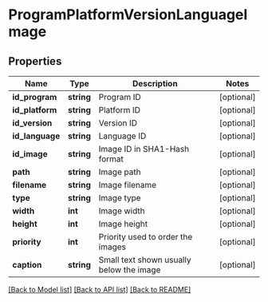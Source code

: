 # ProgramPlatformVersionLanguageImage

## Properties
Name | Type | Description | Notes
------------ | ------------- | ------------- | -------------
**id_program** | **string** | Program ID | [optional] 
**id_platform** | **string** | Platform ID | [optional] 
**id_version** | **string** | Version ID | [optional] 
**id_language** | **string** | Language ID | [optional] 
**id_image** | **string** | Image ID in SHA1-Hash format | [optional] 
**path** | **string** | Image path | [optional] 
**filename** | **string** | Image filename | [optional] 
**type** | **string** | Image type | [optional] 
**width** | **int** | Image width | [optional] 
**height** | **int** | Image height | [optional] 
**priority** | **int** | Priority used to order the images | [optional] 
**caption** | **string** | Small text shown usually below the image | [optional] 

[[Back to Model list]](../../README.md#documentation-for-models) [[Back to API list]](../../README.md#documentation-for-api-endpoints) [[Back to README]](../../README.md)


